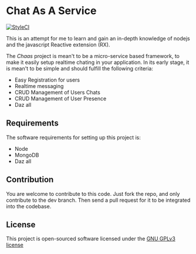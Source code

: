# Chat As A Service

[![StyleCI](https://styleci.io/repos/54343425/shield)](https://styleci.io/repos/54343425)

This is an attempt for me to learn and gain an in-depth knowledge of nodejs and the javascript Reactive extension (RX).

The *Chaas* project is mean't to be a micro-service based framework, to make it easily setup realtime chating in your application.
In its early stage, it is mean't to be simple and should fulfill the following criteria:
- Easy Registration for users
- Realtime messaging
- CRUD Management of Users Chats
- CRUD Management of User Presence
- Daz all

## Requirements

The software requirements for setting up this project is:
- Node
- MongoDB
- Daz all

## Contribution

You are welcome to contribute to this code.
Just fork the repo, and only contribute to the dev branch.
Then send a pull request for it to be integrated into the codebase.

## License

This project is open-sourced software licensed under the [GNU GPLv3 license](https://opensource.org/licenses/GPL-3.0)
